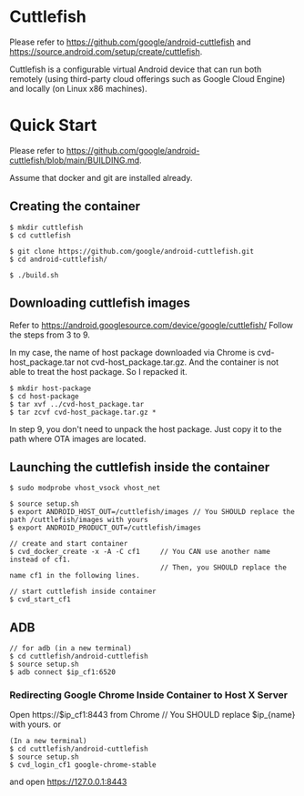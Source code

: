 # Cuttlefish

Please refer to https://github.com/google/android-cuttlefish and https://source.android.com/setup/create/cuttlefish.

Cuttlefish is a configurable virtual Android device that can run both remotely (using third-party cloud offerings such as Google Cloud Engine) and locally (on Linux x86 machines).


# Quick Start

Please refer to https://github.com/google/android-cuttlefish/blob/main/BUILDING.md.

Assume that docker and git are installed already.

## Creating the container
```
$ mkdir cuttlefish
$ cd cuttlefish

$ git clone https://github.com/google/android-cuttlefish.git
$ cd android-cuttlefish/

$ ./build.sh
```

## Downloading cuttlefish images
Refer to https://android.googlesource.com/device/google/cuttlefish/
Follow the steps from 3 to 9.

In my case, the name of host package downloaded via Chrome is cvd-host_package.tar not cvd-host_package.tar.gz.
And the container is not able to treat the host package. So I repacked it.

```
$ mkdir host-package
$ cd host-package
$ tar xvf ../cvd-host_package.tar 
$ tar zcvf cvd-host_package.tar.gz *
```

In step 9, you don't need to unpack the host package. Just copy it to the path where OTA images are located.


## Launching the cuttlefish inside the container
```
$ sudo modprobe vhost_vsock vhost_net

$ source setup.sh
$ export ANDROID_HOST_OUT=/cuttlefish/images // You SHOULD replace the path /cuttlefish/images with yours
$ export ANDROID_PRODUCT_OUT=/cuttlefish/images

// create and start container
$ cvd_docker_create -x -A -C cf1     // You CAN use another name instead of cf1.
                                     // Then, you SHOULD replace the name cf1 in the following lines.

// start cuttlefish inside container
$ cvd_start_cf1
```

## ADB
```
// for adb (in a new terminal)
$ cd cuttlefish/android-cuttlefish
$ source setup.sh
$ adb connect $ip_cf1:6520
```

### Redirecting Google Chrome Inside Container to Host X Server
Open https://$ip_cf1:8443  from Chrome                // You SHOULD replace $ip_{name} with yours.
 or
```
(In a new terminal)
$ cd cuttlefish/android-cuttlefish
$ source setup.sh
$ cvd_login_cf1 google-chrome-stable
```
and open https://127.0.0.1:8443 

